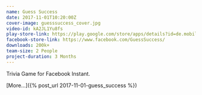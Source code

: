 ```yaml
---
name: Guess Success
date: 2017-11-01T10:20:00Z
cover-image: guesssuccess_cover.jpg
video-id: kA2JL1Yu8fs
play-store-link: https://play.google.com/store/apps/details?id=de.mobileheroes.guesssuccess
facebook-store-link: https://www.facebook.com/GuessSuccess/
downloads: 200k+
team-size: 2 People
project-duration: 3 Months
---
```


Trivia Game for Facebook Instant.

[More...]({% post_url 2017-11-01-guess_success %})